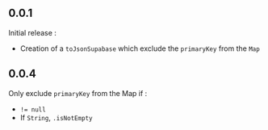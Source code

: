 ## 0.0.1

Initial release : 
- Creation of a `toJsonSupabase` which exclude the `primaryKey` from the `Map`

## 0.0.4

Only exclude `primaryKey` from the Map if :
- `!= null`
- If `String`, `.isNotEmpty`